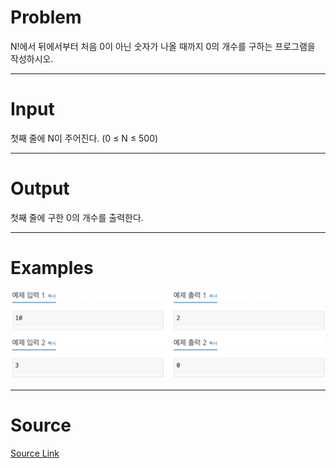 Problem
=======
N!에서 뒤에서부터 처음 0이 아닌 숫자가 나올 때까지 0의 개수를 구하는 프로그램을 작성하시오.

<hr>

Input
======
첫째 줄에 N이 주어진다. (0 ≤ N ≤ 500)

<hr>

Output
======
첫째 줄에 구한 0의 개수를 출력한다.

<hr>

Examples
======
<img src="img/img1.png"></img>

<hr>

Source
======
[Source Link](https://www.acmicpc.net/problem/1676)